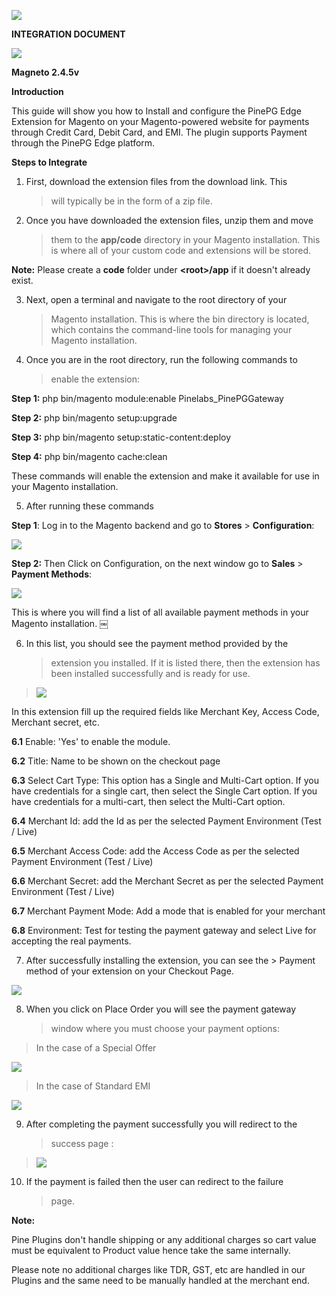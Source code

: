 ![](./image4.png)


**INTEGRATION DOCUMENT**

![](./image5.png)


**Magneto 2.4.5v**

**Introduction**

This guide will show you how to Install and configure the PinePG Edge
Extension for Magento on your Magento-powered website for payments
through Credit Card, Debit Card, and EMI. The plugin supports Payment
through the PinePG Edge platform.

**Steps to Integrate**

1.  First, download the extension files from the download link. This
    > will typically be in the form of a zip file.

2.  Once you have downloaded the extension files, unzip them and move
    > them to the **app/code** directory in your Magento installation.
    > This is where all of your custom code and extensions will be
    > stored.

**Note:** Please create a **code** folder under **\<root\>/app** if it
doesn't already exist.

3.  Next, open a terminal and navigate to the root directory of your
    > Magento installation. This is where the bin directory is located,
    > which contains the command-line tools for managing your Magento
    > installation.

4.  Once you are in the root directory, run the following commands to
    > enable the extension:

**Step 1:** php bin/magento module:enable Pinelabs_PinePGGateway

**Step 2:** php bin/magento setup:upgrade

**Step 3:** php bin/magento setup:static-content:deploy

**Step 4:** php bin/magento cache:clean

These commands will enable the extension and make it available for use
in your Magento installation.

5.  After running these commands

**Step 1**: Log in to the Magento backend and go to **Stores** \>
**Configuration**:

![](./image3.png)


**Step 2:** Then Click on Configuration, on the next window go to
**Sales** \> **Payment Methods**:

![](./image6.png)


This is where you will find a list of all available payment methods in
your Magento installation. ￼

6.  In this list, you should see the payment method provided by the
    > extension you installed. If it is listed there, then the extension
    > has been installed successfully and is ready for use.

> ![](./image1.png)


In this extension fill up the required fields like Merchant Key, Access
Code, Merchant secret, etc.

**6.1** Enable: 'Yes' to enable the module.

**6.2** Title: Name to be shown on the checkout page

**6.3** Select Cart Type: This option has a Single and Multi-Cart
option. If you have credentials for a single cart, then select the
Single Cart option. If you have credentials for a multi-cart, then
select the Multi-Cart option.

**6.4** Merchant Id: add the Id as per the selected Payment Environment
(Test / Live)

**6.5** Merchant Access Code: add the Access Code as per the selected
Payment Environment (Test / Live)

**6.6** Merchant Secret: add the Merchant Secret as per the selected
Payment Environment (Test / Live)

**6.7** Merchant Payment Mode: Add a mode that is enabled for your
merchant

**6.8** Environment: Test for testing the payment gateway and select
Live for accepting the real payments.

7.   After successfully installing the extension, you can see the
    > Payment method of your extension on your Checkout Page.

![](./image10.png)


8.  When you click on Place Order you will see the payment gateway
    > window where you must choose your payment options:

> In the case of a Special Offer

 ![](./image8.png)


> In the case of Standard EMI

 ![](./image2.png)


9.  After completing the payment successfully you will redirect to the
    > success page :

> ![](./image7.png)


10. If the payment is failed then the user can redirect to the failure
    > page.

**Note:**

Pine Plugins don't handle shipping or any additional charges so cart
value must be equivalent to Product value hence take the same
internally.

Please note no additional charges like TDR, GST, etc are handled in our
Plugins and the same need to be manually handled at the merchant end.

